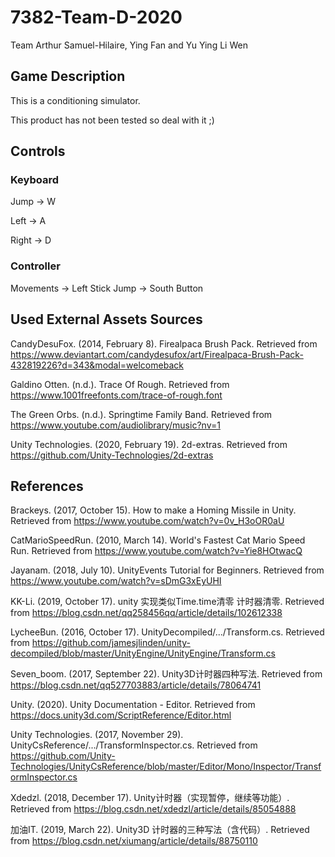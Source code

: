 # 7382-Team-D-2020
Team Arthur Samuel-Hilaire, Ying Fan and Yu Ying Li Wen

## Game Description
This is a conditioning simulator. 

This product has not been tested so deal with it ;)

## Controls
### Keyboard
Jump -> W

Left -> A

Right -> D

### Controller
Movements -> Left Stick
Jump -> South Button


## Used External Assets Sources

CandyDesuFox. (2014, February 8). Firealpaca Brush Pack. Retrieved from https://www.deviantart.com/candydesufox/art/Firealpaca-Brush-Pack-432819226?d=343&modal=welcomeback

Galdino Otten. (n.d.). Trace Of Rough. Retrieved from https://www.1001freefonts.com/trace-of-rough.font

The Green Orbs. (n.d.). Springtime Family Band. Retrieved from https://www.youtube.com/audiolibrary/music?nv=1 

Unity Technologies. (2020, February 19). 2d-extras. Retrieved from https://github.com/Unity-Technologies/2d-extras


## References

Brackeys. (2017, October 15). How to make a Homing Missile in Unity. Retrieved from https://www.youtube.com/watch?v=0v_H3oOR0aU

CatMarioSpeedRun. (2010, March 14). World's Fastest Cat Mario Speed Run. Retrieved from https://www.youtube.com/watch?v=Yie8HOtwacQ

Jayanam. (2018, July 10). UnityEvents Tutorial for Beginners. Retrieved from https://www.youtube.com/watch?v=sDmG3xEyUHI

KK-Li. (2019, October 17). unity 实现类似Time.time清零 计时器清零. Retrieved from https://blog.csdn.net/qq258456qq/article/details/102612338

LycheeBun. (2016, October 17). UnityDecompiled/.../Transform.cs. Retrieved from 
https://github.com/jamesjlinden/unity-decompiled/blob/master/UnityEngine/UnityEngine/Transform.cs

Seven_boom. (2017, September 22). Unity3D计时器四种写法. Retrieved from https://blog.csdn.net/qq527703883/article/details/78064741

Unity. (2020). Unity Documentation - Editor. Retrieved from https://docs.unity3d.com/ScriptReference/Editor.html

Unity Technologies. (2017, November 29). UnityCsReference/.../TransformInspector.cs. Retrieved from https://github.com/Unity-Technologies/UnityCsReference/blob/master/Editor/Mono/Inspector/TransformInspector.cs

Xdedzl. (2018, December 17). Unity计时器（实现暂停，继续等功能）. Retrieved from https://blog.csdn.net/xdedzl/article/details/85054888

加油IT. (2019, March 22). Unity3D 计时器的三种写法（含代码）. Retrieved from https://blog.csdn.net/xiumang/article/details/88750110
